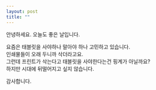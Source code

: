```yaml
---
layout: post
title: ""
---
```

안녕하세요. 오늘도 좋은 날입니다.  


요즘은 태블릿을 사야하나 말아야 하나 고민하고 있습니다.  
인쇄물들이 오래 두니까 삭더라고요.  
그런데 프린트가 삭는다고 태블릿을 사야한다는건 핑계가 아닐까요?  
하지만 시대에 뒤떨어지고 싶지 않습니다.  

감사합니다.  
